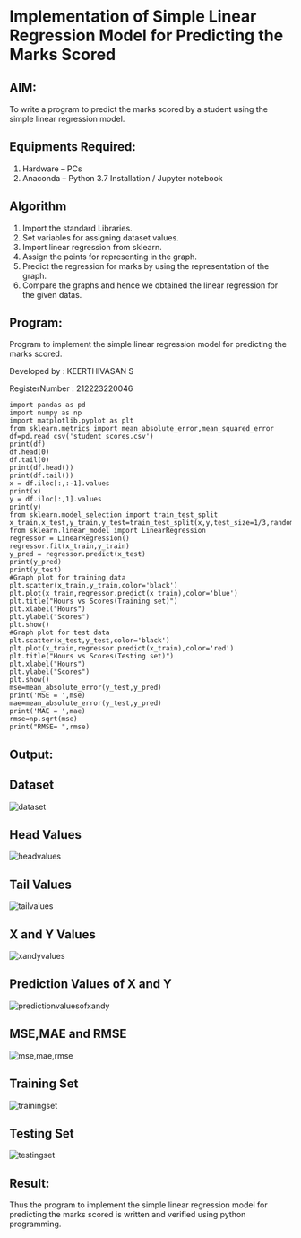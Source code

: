 # Implementation of Simple Linear Regression Model for Predicting the Marks Scored

## AIM:
To write a program to predict the marks scored by a student using the simple linear regression model.

## Equipments Required:
1. Hardware – PCs
2. Anaconda – Python 3.7 Installation / Jupyter notebook

## Algorithm
1. Import the standard Libraries.
2. Set variables for assigning dataset values.
3. Import linear regression from sklearn.
4. Assign the points for representing in the graph.
5. Predict the regression for marks by using the representation of the graph.
6. Compare the graphs and hence we obtained the linear regression for the given datas.

## Program:

Program to implement the simple linear regression model for predicting the marks scored.

Developed by : KEERTHIVASAN S 

RegisterNumber : 212223220046

```
import pandas as pd
import numpy as np
import matplotlib.pyplot as plt
from sklearn.metrics import mean_absolute_error,mean_squared_error
df=pd.read_csv('student_scores.csv')
print(df)
df.head(0)
df.tail(0)
print(df.head())
print(df.tail())
x = df.iloc[:,:-1].values
print(x)
y = df.iloc[:,1].values
print(y)
from sklearn.model_selection import train_test_split
x_train,x_test,y_train,y_test=train_test_split(x,y,test_size=1/3,random_state=0)
from sklearn.linear_model import LinearRegression
regressor = LinearRegression()
regressor.fit(x_train,y_train)
y_pred = regressor.predict(x_test)
print(y_pred)
print(y_test)
#Graph plot for training data
plt.scatter(x_train,y_train,color='black')
plt.plot(x_train,regressor.predict(x_train),color='blue')
plt.title("Hours vs Scores(Training set)")
plt.xlabel("Hours")
plt.ylabel("Scores")
plt.show()
#Graph plot for test data
plt.scatter(x_test,y_test,color='black')
plt.plot(x_train,regressor.predict(x_train),color='red')
plt.title("Hours vs Scores(Testing set)")
plt.xlabel("Hours")
plt.ylabel("Scores")
plt.show()
mse=mean_absolute_error(y_test,y_pred)
print('MSE = ',mse)
mae=mean_absolute_error(y_test,y_pred)
print('MAE = ',mae)
rmse=np.sqrt(mse)
print("RMSE= ",rmse)
```

## Output:

## Dataset
![dataset](https://github.com/user-attachments/assets/d45788b9-9596-407e-9bb9-1c6383b80c36)

## Head Values
![headvalues](https://github.com/user-attachments/assets/7a0d4c14-94f0-49f7-a1ba-12dbfa51c6f2)

## Tail Values
![tailvalues](https://github.com/user-attachments/assets/a7d066c0-9b65-45a6-b31a-6b087f9777e5)

## X and Y Values
![xandyvalues](https://github.com/user-attachments/assets/7467c907-28cd-41ac-97c7-56a0f4e5c0e8)

## Prediction Values of X and Y
![predictionvaluesofxandy](https://github.com/user-attachments/assets/db2fc4d4-820f-4955-b827-16251d41d6f7)

## MSE,MAE and RMSE
![mse,mae,rmse](https://github.com/user-attachments/assets/f4009ff7-a190-49b8-ba97-59b709581517)

## Training Set
![trainingset](https://github.com/user-attachments/assets/42343de0-36fb-40c0-8998-eef14f463399)

## Testing Set
![testingset](https://github.com/user-attachments/assets/b358cd17-df25-42a4-b7ad-1bc588066e54)

## Result:
Thus the program to implement the simple linear regression model for predicting the marks scored is written and verified using python programming.
